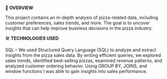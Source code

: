 📌 **OVERVIEW**

This project contains an in-depth analysis of pizza-related data, including customer preferences, sales trends, and more. The goal is to uncover insights that can help improve business decisions in the pizza industry. 

🛠 **TECHNOLOGIES USED**

SQL – We used Structured Query Language (SQL) to analyze and extract insights from the pizza sales data. By writing efficient queries, we explored sales trends, identified best-selling pizzas, examined revenue patterns, and analyzed customer ordering behavior.
Using GROUP BY, JOINS, and window functions I was able to gain insights into sales performance.
